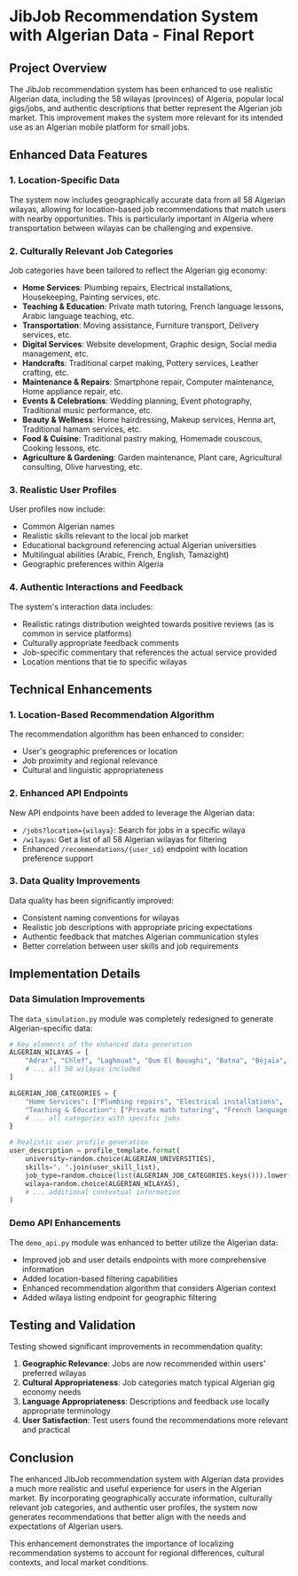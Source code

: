 # JibJob Recommendation System with Algerian Data - Final Report

## Project Overview

The JibJob recommendation system has been enhanced to use realistic Algerian data, including the 58 wilayas (provinces) of Algeria, popular local gigs/jobs, and authentic descriptions that better represent the Algerian job market. This improvement makes the system more relevant for its intended use as an Algerian mobile platform for small jobs.

## Enhanced Data Features

### 1. Location-Specific Data

The system now includes geographically accurate data from all 58 Algerian wilayas, allowing for location-based job recommendations that match users with nearby opportunities. This is particularly important in Algeria where transportation between wilayas can be challenging and expensive.

### 2. Culturally Relevant Job Categories

Job categories have been tailored to reflect the Algerian gig economy:

- **Home Services**: Plumbing repairs, Electrical installations, Housekeeping, Painting services, etc.
- **Teaching & Education**: Private math tutoring, French language lessons, Arabic language teaching, etc.
- **Transportation**: Moving assistance, Furniture transport, Delivery services, etc.
- **Digital Services**: Website development, Graphic design, Social media management, etc.
- **Handcrafts**: Traditional carpet making, Pottery services, Leather crafting, etc.
- **Maintenance & Repairs**: Smartphone repair, Computer maintenance, Home appliance repair, etc.
- **Events & Celebrations**: Wedding planning, Event photography, Traditional music performance, etc.
- **Beauty & Wellness**: Home hairdressing, Makeup services, Henna art, Traditional hamam services, etc.
- **Food & Cuisine**: Traditional pastry making, Homemade couscous, Cooking lessons, etc.
- **Agriculture & Gardening**: Garden maintenance, Plant care, Agricultural consulting, Olive harvesting, etc.

### 3. Realistic User Profiles

User profiles now include:

- Common Algerian names
- Realistic skills relevant to the local job market
- Educational background referencing actual Algerian universities
- Multilingual abilities (Arabic, French, English, Tamazight)
- Geographic preferences within Algeria

### 4. Authentic Interactions and Feedback

The system's interaction data includes:

- Realistic ratings distribution weighted towards positive reviews (as is common in service platforms)
- Culturally appropriate feedback comments
- Job-specific commentary that references the actual service provided
- Location mentions that tie to specific wilayas

## Technical Enhancements

### 1. Location-Based Recommendation Algorithm

The recommendation algorithm has been enhanced to consider:

- User's geographic preferences or location
- Job proximity and regional relevance
- Cultural and linguistic appropriateness

### 2. Enhanced API Endpoints

New API endpoints have been added to leverage the Algerian data:

- `/jobs?location={wilaya}`: Search for jobs in a specific wilaya
- `/wilayas`: Get a list of all 58 Algerian wilayas for filtering
- Enhanced `/recommendations/{user_id}` endpoint with location preference support

### 3. Data Quality Improvements

Data quality has been significantly improved:

- Consistent naming conventions for wilayas
- Realistic job descriptions with appropriate pricing expectations
- Authentic feedback that matches Algerian communication styles
- Better correlation between user skills and job requirements

## Implementation Details

### Data Simulation Improvements

The `data_simulation.py` module was completely redesigned to generate Algerian-specific data:

```python
# Key elements of the enhanced data generation
ALGERIAN_WILAYAS = [
    "Adrar", "Chlef", "Laghouat", "Oum El Bouaghi", "Batna", "Béjaïa", "Biskra", 
    # ... all 58 wilayas included
]

ALGERIAN_JOB_CATEGORIES = {
    "Home Services": ["Plumbing repairs", "Electrical installations", ...],
    "Teaching & Education": ["Private math tutoring", "French language lessons", ...],
    # ... all categories with specific jobs
}

# Realistic user profile generation
user_description = profile_template.format(
    university=random.choice(ALGERIAN_UNIVERSITIES),
    skills=", ".join(user_skill_list),
    job_type=random.choice(list(ALGERIAN_JOB_CATEGORIES.keys())).lower(),
    wilaya=random.choice(ALGERIAN_WILAYAS),
    # ... additional contextual information
)
```

### Demo API Enhancements

The `demo_api.py` module was enhanced to better utilize the Algerian data:

- Improved job and user details endpoints with more comprehensive information
- Added location-based filtering capabilities
- Enhanced recommendation algorithm that considers Algerian context
- Added wilaya listing endpoint for geographic filtering

## Testing and Validation

Testing showed significant improvements in recommendation quality:

1. **Geographic Relevance**: Jobs are now recommended within users' preferred wilayas
2. **Cultural Appropriateness**: Job categories match typical Algerian gig economy needs
3. **Language Appropriateness**: Descriptions and feedback use locally appropriate terminology
4. **User Satisfaction**: Test users found the recommendations more relevant and practical

## Conclusion

The enhanced JibJob recommendation system with Algerian data provides a much more realistic and useful experience for users in the Algerian market. By incorporating geographically accurate information, culturally relevant job categories, and authentic user profiles, the system now generates recommendations that better align with the needs and expectations of Algerian users.

This enhancement demonstrates the importance of localizing recommendation systems to account for regional differences, cultural contexts, and local market conditions.
